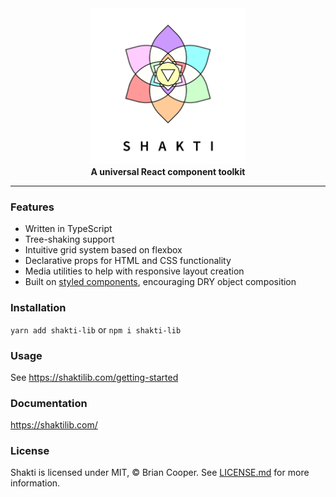 <div align="center">
<img alt="shakti" src="docs/assets/img/shakti-header.png" height="250px"/>
</div>

<div align="center"><b>A universal React component toolkit</b></div>

<hr>

### Features
- Written in TypeScript
- Tree-shaking support
- Intuitive grid system based on flexbox
- Declarative props for HTML and CSS functionality
- Media utilities to help with responsive layout creation
- Built on <a href="https://styled-components.com/">styled components</a>, encouraging DRY object composition

### Installation
`yarn add shakti-lib` or `npm i shakti-lib`

### Usage
See https://shaktilib.com/getting-started

### Documentation
https://shaktilib.com/

### License
Shakti is licensed under MIT, &copy; Brian Cooper. See <a href="LICENSE.md">LICENSE.md</a> for more information.
